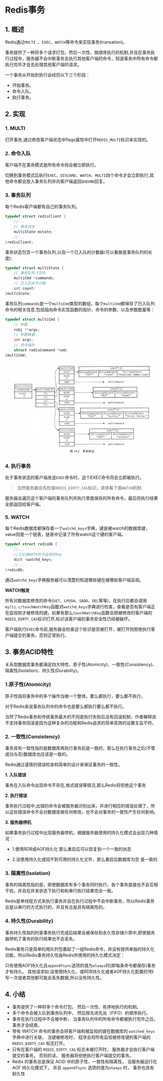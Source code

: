 # Redis事务

## 1. 概述

Redis通过`MULTI `、`EXEC`、`WATCH`等命令来实现事务(transation)。

事务提供了一种将多个请求打包，然后一次性、按顺序执行的机制,并且在事务执行过程中，服务器不会中断事务去执行其他客户端的命令，知道事务中所有命令都执行完毕才会去处理其他客户端的请求。

一个事务从开始到执行会经历以下三个阶段：

- 开始事务。
- 命令入队。
- 执行事务。



## 2. 实现

### 1. MULTI

打开事务,通过修改客户端状态中flags属性中打开`REDIS_MULTI`标识来实现的。

###  2. 命令入队

客户端不在事务模式是所有命令将会被立即执行。

切换到事务模式后执行`EXEC`、`DISCARD`、`WATCH`、`MULTI`四个命令才会立即执行,其他命令都会放入事务队列并向客户端返回`QUEUND`回复。



### 3. 事务队列

每个Redis客户端都有自己的事务队列。

```c
typedef struct redisClient {
    //...
    // 事务状态
    multiState mstate;
    //...
}redisClient;
```

事务状态包含一个事务队列,以及一个已入队的计数器(可以看做是事务队列的长度):

```c
typedef struct multiState {
    // 事务队列 FIFO
    multiCmd *commands;
    // 已入队命令计数
    int count;
}multiState;
```

事务队列`commands`是一个`multiCmd`类型的数组，每个`multiCmd`都保存了已入队列命令的相关信息,包括指向命令实现函数的指针、命令的参数、以及参数数量等：

```c
typedef struct multiCmd {
    // 参数
    robj **argv;
    // 参数数量
    int argc;
    // 命令指针
    struct redisCommand *cmd;
}multiCmd;
```

![](./images/redis-transaction-queue.png)



### 4. 执行事务

处于事务状态的客户端发送`EXEC`命令时，这个EXEC命令将会立即被执行。

> 当然服务器会先检查`REDIS_DIRTY_CAS`标识，具体看下面`WATCH`机制

服务器会遍历这个客户端的事务队列并执行里面保存的所有命令，最后将执行结果全部返回给客户端。



### 5. WATCH

每个Redis数据库都保存着一个`watchd_keys`字典，键是被watch的数据库键，value则是一个链表，链表中记录了所有watch这个键的客户端。

```c
typedef struct redisDb {
    //...
    //正在被WATH命令监视的key
    dict *watchd_keys;
    //...
}redisDb;
```

通过`watchd_keys`字典服务器可以清楚的知道哪些键在被哪些客户端监视。



**WATCH触发**

所有对数据库修改的命令(`SET`、`LPUSH`、`SADD`、`DEL`等等)，在执行后都会调用`mylti.c/touchWatchKey`函数对`watchd_keys`字典进行检查，查看是否有客户端正在监视刚才被修改的键。如果有那么`touchWatchKey`函数会把被修改的客户端的`REDIS_DIRTY_CAS`标识打开,标识该客户端的事务安全性已经被破坏。

客户端执行`EXEC`命令前,服务器会检查这个标识是否被打开，被打开则拒绝执行客户端提交的事务，否则正常执行。

## 3. 事务ACID特性

关系型数据库事务都满足四大特性，原子性(Atomicity)、一致性(Consistency)、隔离性(Isolation)、持久性(Durability)。

### 1.原子性(Atomicity)

原子性指将事务中的多个操作当做一个整体。要么都执行，要么都不执行。

对于Redis来说事务队列中的命令也是要么都执行要么都不执行。

当然了Redis事务和传统事务最大的不同是执行失败后没有回滚机制，作者解释说不支持事务回滚是因为这种复杂的功能和Redis追求的简单高效的设置主旨不符。

### 2. 一致性(Consistency)

事务具有一致性指的是数据库再执行事务前是一致的，那么在执行事务之后(不管成功与否)数据库也应该是一致的。

Redis通过谨慎的错误检查和简单的设计来保证事务的一致性。

**1. 入队错误**

事务在入队命令出现命令不存在,格式错误等情况,那么Redis将拒绝这个事务

**2. 执行错误**

事务执行过程中,出错的命令会被服务器识别出来，并进行相应的错误处理了，所以这些错误命令不会对数据库做任何修改，也不会对事务的一致性产生任何影响。

**3. 服务器停机**

如果事务执行过程中出现服务器停机，根据服务器使用的持久化模式会出现几种情况：

* 1.使用RDB或AOF持久化 那么重启后可以恢复到一个一致的状态

* 2.没使用持久化或招不到可用的持久化文件，那么重启后数据库为空 是一致的

### 3. 隔离性(Isolation)

事务的隔离性指的是，即使数据库有多个事务同时执行，各个事务直接也不会互相干扰，并且在并发状态下执行和和串行执行结果完全一致。

Redis是单线程方式来执行事务并且在执行过程中不会中断事务，所以Redis事务总是以串行的方式执行的，并且有总是具有隔离性的。



### 4. 持久性(Durability)

事务持久性指的时是事务执行完成后结果会被保存到永久性存储介质中,即使服务器停机了事务的执行结果也不会丢失。

Redis事务只是简单的用队列包裹起了一组Redis命令，并没有提供单独的持久化功能，所以Redis事务持久性由Redis所使用的持久化模式决定：

只有使用AOF持久化且`appendfsync`选项的值为`always`时(即每条命令都保存)事务才有持久。
其他请求如:没使用持久化，或RDB持久化或者AOF持久化配置的1秒写一次或者其他都可能会丢失数据,所以没有持久性。



## 4. 小结

- 事务提供了一种将多个命令打包， 然后一次性、有序地执行的机制。
- 多个命令会被入队到事务队列中， 然后按先进先出（FIFO）的顺序执行。
- 事务在执行过程中不会被中断， 当事务队列中的所有命令都被执行完毕之后， 事务才会结束。
- 带有 WATCH 命令的事务会将客户端和被监视的键在数据库的 `watched_keys` 字典中进行关联， 当键被修改时， 程序会将所有监视被修改键的客户端的 `REDIS_DIRTY_CAS` 标志打开。
- 只有在客户端的 `REDIS_DIRTY_CAS` 标志未被打开时， 服务器才会执行客户端提交的事务， 否则的话， 服务器将拒绝执行客户端提交的事务。
- Redis 的事务总是保证 ACID 中的原子性、一致性和隔离性， 当服务器运行在 AOF 持久化模式下， 并且 `appendfsync` 选项的值为`always` 时， 事务也具有耐久性